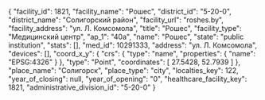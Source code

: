 {
    "facility_id": 1821,
    "facility_name": "Рошес",
    "district_id": "5-20-0",
    "district_name": "Солигорский район",
    "facility_url": "roshes.by",
    "facility_address": "ул. Л. Комсомола",
    "title": "Рошес",
    "facility_type": "Медицинский центр",
    "ap_1": "40а",
    "name": "Рошес",
    "state": "public institution",
    "stats": [],
    "med_id": 10291333,
    "address": "ул. Л. Комсомола",
    "devices": [],
    "coord_x_y": {
        "crs": {
            "type": "name",
            "properties": {
                "name": "EPSG:4326"
            }
        },
        "type": "Point",
        "coordinates": [
            27.5428,
            52.7939
        ]
    },
    "place_name": "Солигорск",
    "place_type": "city",
    "localties_key": 122,
    "year_of_closing": null,
    "year_of_opening": "0",
    "healthcare_facility_key": 1821,
    "administrative_division_id": "5-20-0"
}